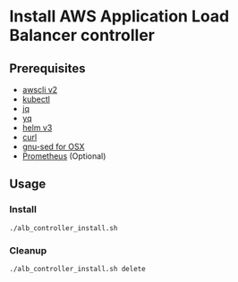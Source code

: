 # Install AWS Application Load Balancer controller

## Prerequisites

- [awscli v2](https://docs.aws.amazon.com/ko_kr/cli/latest/userguide/install-cliv2.html)
- [kubectl](https://docs.aws.amazon.com/ko_kr/eks/latest/userguide/install-kubectl.html)
- [jq](https://stedolan.github.io/jq/download/)
- [yq](https://github.com/mikefarah/yq)
- [helm v3](https://helm.sh/ko/docs/intro/install/)
- [curl](https://curl.se/download.html)
- [gnu-sed for OSX](https://formulae.brew.sh/formula/gnu-sed)
- [Prometheus](../prometheus) (Optional)

## Usage

### Install

```shell
./alb_controller_install.sh
```

### Cleanup

```shell
./alb_controller_install.sh delete
```
